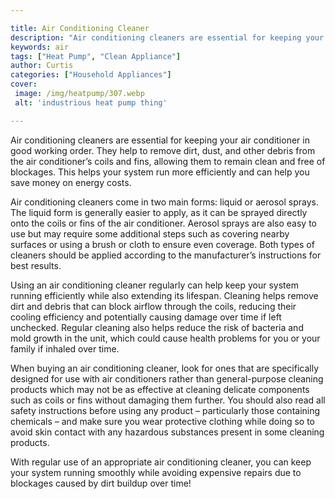 ```yaml
---

title: Air Conditioning Cleaner
description: "Air conditioning cleaners are essential for keeping your air conditioner in good working order. They help to remove dirt, dust, an...scroll on and keep learning"
keywords: air
tags: ["Heat Pump", "Clean Appliance"]
author: Curtis
categories: ["Household Appliances"]
cover: 
 image: /img/heatpump/307.webp
 alt: 'industrious heat pump thing'

---
```


Air conditioning cleaners are essential for keeping your air conditioner in good working order. They help to remove dirt, dust, and other debris from the air conditioner’s coils and fins, allowing them to remain clean and free of blockages. This helps your system run more efficiently and can help you save money on energy costs.

Air conditioning cleaners come in two main forms: liquid or aerosol sprays. The liquid form is generally easier to apply, as it can be sprayed directly onto the coils or fins of the air conditioner. Aerosol sprays are also easy to use but may require some additional steps such as covering nearby surfaces or using a brush or cloth to ensure even coverage. Both types of cleaners should be applied according to the manufacturer’s instructions for best results. 

Using an air conditioning cleaner regularly can help keep your system running efficiently while also extending its lifespan. Cleaning helps remove dirt and debris that can block airflow through the coils, reducing their cooling efficiency and potentially causing damage over time if left unchecked. Regular cleaning also helps reduce the risk of bacteria and mold growth in the unit, which could cause health problems for you or your family if inhaled over time. 

When buying an air conditioning cleaner, look for ones that are specifically designed for use with air conditioners rather than general-purpose cleaning products which may not be as effective at cleaning delicate components such as coils or fins without damaging them further. You should also read all safety instructions before using any product – particularly those containing chemicals – and make sure you wear protective clothing while doing so to avoid skin contact with any hazardous substances present in some cleaning products. 

With regular use of an appropriate air conditioning cleaner, you can keep your system running smoothly while avoiding expensive repairs due to blockages caused by dirt buildup over time!
